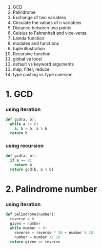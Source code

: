 1. GCD
2. Palindrome
3. Exchange of two variables
4. Circulate the values of n variables
5. Distance between two points
6. Celsius to Fahrenheit and vice-versa
7. Lamda function
8. modules and functions
9. tuple illustration
10. Recursive function
11. global vs local
12. default vs keyword arguments
13. map, filter, reduce
14. type casting vs type coersion


# 1. GCD

### using iteration

```python
def gcd(a, b):
  while a != 0:
    a, b = b, a % b
  return b
```  
### using recursion
```python
def gcd(a, b):
  if a == 0:
    return b
  return gcd(b, a % b)
```

# 2. Palindrome number
### using iteration
```python
def palindrome(number):
  reverse = 0
  given = number
  while number > 0:
    reverse = reverse * 10 + number % 10
    number = number // 10
  return given == reverse
```

